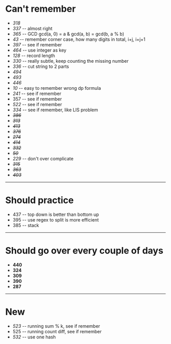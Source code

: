 # Can't remember
+ *318*
+ *337* -- almost right
+ *365* -- GCD gcd(a, 0) = a & gcd(a, b) = gcd(b, a % b)
+ *43* -- remember corner case, how many digits in total, i+j, i+j+1
+ *397* -- see if remember
+ *464* -- use integer as key
+ *128* -- record length
+ *330* -- really subtle, keep counting the missing number
+ *336* -- cut string to 2 parts
+ *494*
+ *493*
+ *446*
+ *10* -- easy to remember wrong dp formula
+ *241* -- see if remember
+ 357 -- see if remember
+ *522* -- see if remember
+ *334* -- see if remember, like LIS problem
+ ~~*386*~~
+ ~~*313*~~
+ ~~*413*~~
+ ~~*376*~~
+ ~~*274*~~
+ ~~*414*~~
+ ~~*332*~~
+ ~~*50*~~
+ *229* -- don't over complicate
+ ~~*315*~~
+ ~~*363*~~
+ ~~*403*~~

----

# Should practice
+ 437 -- top down is better than bottom up
+ 395 -- use regex to split is more efficient
+ 385 -- stack

----

# Should go over every couple of days
+ **440**
+ **324**
+ **309**
+ **390**
+ **287**

----

# New
+ *523* -- running sum % k, see if remember
+ 525 -- running count diff, see if remember
+ *532* -- use one hash